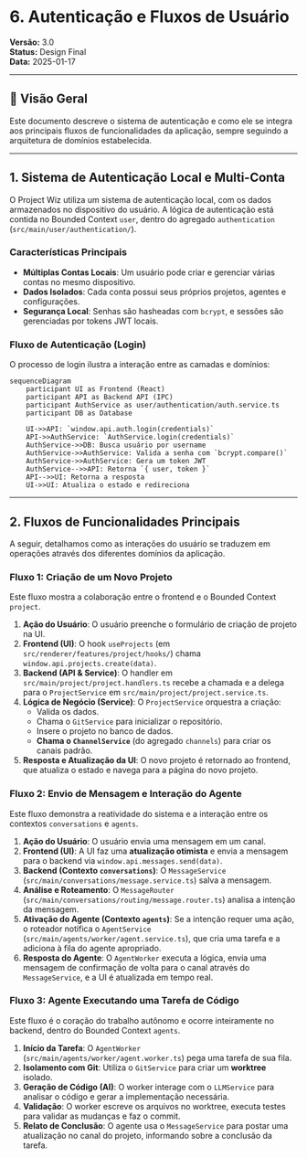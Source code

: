 # 6. Autenticação e Fluxos de Usuário

**Versão:** 3.0  
**Status:** Design Final  
**Data:** 2025-01-17  

---

## 🎯 Visão Geral

Este documento descreve o sistema de autenticação e como ele se integra aos principais fluxos de funcionalidades da aplicação, sempre seguindo a arquitetura de domínios estabelecida.

---

## 1. Sistema de Autenticação Local e Multi-Conta

O Project Wiz utiliza um sistema de autenticação local, com os dados armazenados no dispositivo do usuário. A lógica de autenticação está contida no Bounded Context `user`, dentro do agregado `authentication` (`src/main/user/authentication/`).

### Características Principais

-   **Múltiplas Contas Locais**: Um usuário pode criar e gerenciar várias contas no mesmo dispositivo.
-   **Dados Isolados**: Cada conta possui seus próprios projetos, agentes e configurações.
-   **Segurança Local**: Senhas são hasheadas com `bcrypt`, e sessões são gerenciadas por tokens JWT locais.

### Fluxo de Autenticação (Login)

O processo de login ilustra a interação entre as camadas e domínios:

```mermaid
sequenceDiagram
    participant UI as Frontend (React)
    participant API as Backend API (IPC)
    participant AuthService as user/authentication/auth.service.ts
    participant DB as Database
    
    UI->>API: `window.api.auth.login(credentials)`
    API->>AuthService: `AuthService.login(credentials)`
    AuthService->>DB: Busca usuário por username
    AuthService->>AuthService: Valida a senha com `bcrypt.compare()`
    AuthService->>AuthService: Gera um token JWT
    AuthService-->>API: Retorna `{ user, token }`
    API-->>UI: Retorna a resposta
    UI->>UI: Atualiza o estado e redireciona
```

---

## 2. Fluxos de Funcionalidades Principais

A seguir, detalhamos como as interações do usuário se traduzem em operações através dos diferentes domínios da aplicação.

### Fluxo 1: Criação de um Novo Projeto

Este fluxo mostra a colaboração entre o frontend e o Bounded Context `project`.

1.  **Ação do Usuário**: O usuário preenche o formulário de criação de projeto na UI.
2.  **Frontend (UI)**: O hook `useProjects` (em `src/renderer/features/project/hooks/`) chama `window.api.projects.create(data)`.
3.  **Backend (API & Service)**: O handler em `src/main/project/project.handlers.ts` recebe a chamada e a delega para o `ProjectService` em `src/main/project/project.service.ts`.
4.  **Lógica de Negócio (Service)**: O `ProjectService` orquestra a criação:
    -   Valida os dados.
    -   Chama o `GitService` para inicializar o repositório.
    -   Insere o projeto no banco de dados.
    -   **Chama o `ChannelService`** (do agregado `channels`) para criar os canais padrão.
5.  **Resposta e Atualização da UI**: O novo projeto é retornado ao frontend, que atualiza o estado e navega para a página do novo projeto.

### Fluxo 2: Envio de Mensagem e Interação do Agente

Este fluxo demonstra a reatividade do sistema e a interação entre os contextos `conversations` e `agents`.

1.  **Ação do Usuário**: O usuário envia uma mensagem em um canal.
2.  **Frontend (UI)**: A UI faz uma **atualização otimista** e envia a mensagem para o backend via `window.api.messages.send(data)`.
3.  **Backend (Contexto `conversations`)**: O `MessageService` (`src/main/conversations/message.service.ts`) salva a mensagem.
4.  **Análise e Roteamento**: O `MessageRouter` (`src/main/conversations/routing/message.router.ts`) analisa a intenção da mensagem.
5.  **Ativação do Agente (Contexto `agents`)**: Se a intenção requer uma ação, o roteador notifica o `AgentService` (`src/main/agents/worker/agent.service.ts`), que cria uma tarefa e a adiciona à fila do agente apropriado.
6.  **Resposta do Agente**: O `AgentWorker` executa a lógica, envia uma mensagem de confirmação de volta para o canal através do `MessageService`, e a UI é atualizada em tempo real.

### Fluxo 3: Agente Executando uma Tarefa de Código

Este fluxo é o coração do trabalho autônomo e ocorre inteiramente no backend, dentro do Bounded Context `agents`.

1.  **Início da Tarefa**: O `AgentWorker` (`src/main/agents/worker/agent.worker.ts`) pega uma tarefa de sua fila.
2.  **Isolamento com Git**: Utiliza o `GitService` para criar um **worktree** isolado.
3.  **Geração de Código (AI)**: O worker interage com o `LLMService` para analisar o código e gerar a implementação necessária.
4.  **Validação**: O worker escreve os arquivos no worktree, executa testes para validar as mudanças e faz o commit.
5.  **Relato de Conclusão**: O agente usa o `MessageService` para postar uma atualização no canal do projeto, informando sobre a conclusão da tarefa.